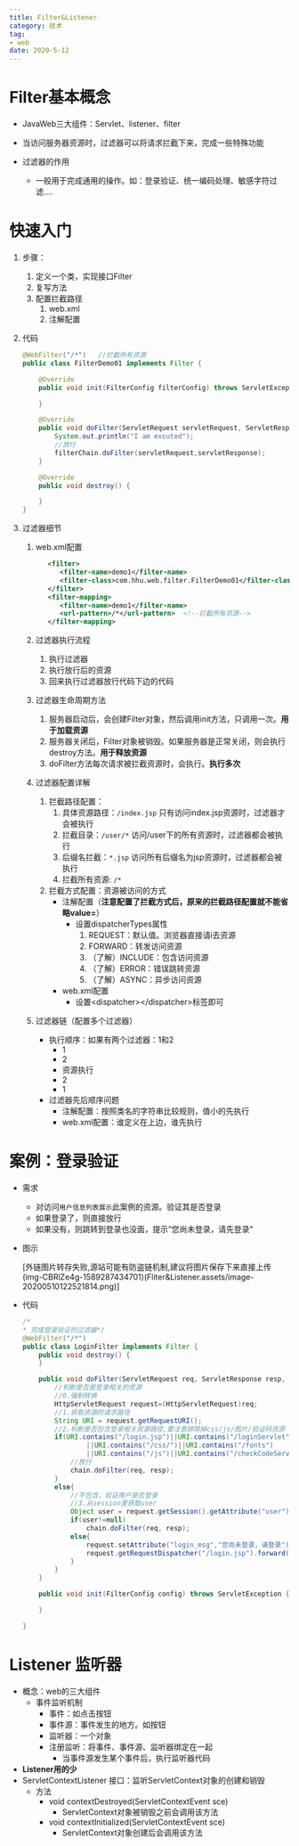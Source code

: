 ```yaml
---
title: Filter&Listener
category: 技术
tag:
- web
date: 2020-5-12
---
```


# Filter基本概念

* JavaWeb三大组件：Servlet、listener、filter
* 当访问服务器资源时，过滤器可以将请求拦截下来，完成一些特殊功能

* 过滤器的作用
  * 一般用于完成通用的操作。如：登录验证、统一编码处理、敏感字符过滤....

<!--more-->

# 快速入门

1. 步骤：

   1. 定义一个类，实现接口Filter
   2. 复写方法
   3. 配置拦截路径
      1. web.xml
      2. 注解配置

2. 代码

   ```java
   @WebFilter("/*")   //拦截所有资源
   public class FilterDemo01 implements Filter {
   
       @Override
       public void init(FilterConfig filterConfig) throws ServletException {
   
       }
   
       @Override
       public void doFilter(ServletRequest servletRequest, ServletResponse servletResponse, FilterChain filterChain) throws IOException, ServletException {
           System.out.println("I am excuted");
           //放行
           filterChain.doFilter(servletRequest,servletResponse);
       }
   
       @Override
       public void destroy() {
   
       }
   }
   
   ```

   

3. 过滤器细节

   1. web.xml配置

      ```xml
         <filter>
            <filter-name>demo1</filter-name>
            <filter-class>com.hhu.web.filter.FilterDemo01</filter-class>
         </filter>
         <filter-mapping>
            <filter-name>demo1</filter-name>
            <url-pattern>/*</url-pattern>  <!--拦截所有资源-->
         </filter-mapping>
      ```

      

   2. 过滤器执行流程

      1. 执行过滤器
      2. 执行放行后的资源
      3. 回来执行过滤器放行代码下边的代码

   3. 过滤器生命周期方法

      1. 服务器启动后，会创建Filter对象，然后调用init方法，只调用一次。**用于加载资源**
      2. 服务器关闭后，Filter对象被销毁。如果服务器是正常关闭，则会执行destroy方法。**用于释放资源**
      3. doFilter方法每次请求被拦截资源时，会执行。**执行多次**

   4. 过滤器配置详解

      1. 拦截路径配置：
         1. 具体资源路径：`/index.jsp` 只有访问index.jsp资源时，过滤器才会被执行
         2. 拦截目录：`/user/*`  访问/user下的所有资源时，过滤器都会被执行
         3. 后缀名拦截：`*.jsp` 访问所有后缀名为jsp资源时，过滤器都会被执行
         4. 拦截所有资源: `/*`
      2. 拦截方式配置：资源被访问的方式
         * 注解配置（**注意配置了拦截方式后，原来的拦截路径配置就不能省略value=**）
           * 设置dispatcherTypes属性
             1. REQUEST：默认值。浏览器直接请i去资源
             2. FORWARD：转发访问资源
             3. （了解）INCLUDE：包含访问资源
             4. （了解）ERROR：错误跳转资源
             5. （了解）ASYNC：异步访问资源
         * web.xml配置
           * 设置\<dispatcher>\</dispatcher>标签即可

   5. 过滤器链（配置多个过滤器）

      * 执行顺序：如果有两个过滤器：1和2
        * 1
        * 2
        * 资源执行
        * 2
        * 1
      * 过滤器先后顺序问题
        * 注解配置：按照类名的字符串比较规则，值小的先执行
        * web.xml配置：谁定义在上边，谁先执行

# 案例：登录验证

* 需求

  * 对访问`用户信息列表展示`此案例的资源。验证其是否登录
  * 如果登录了，则直接放行
  * 如果没有，则跳转到登录也没面，提示“您尚未登录，请先登录“

* 图示

  [外链图片转存失败,源站可能有防盗链机制,建议将图片保存下来直接上传(img-CBRlZe4g-1589287434701)(Fliter&Listener.assets/image-20200510122521814.png)]



* 代码

  ```java
  /*
  * 完成登录验证的过滤器*/
  @WebFilter("/*")
  public class LoginFilter implements Filter {
      public void destroy() {
      }
  
      public void doFilter(ServletRequest req, ServletResponse resp, FilterChain chain) throws ServletException, IOException {
          //判断是否是登录相关的资源
          //0.强制转换
          HttpServletRequest request=(HttpServletRequest)req;
          //1.获取资源的请求路径
          String URI = request.getRequestURI();
          //2.判断是否包含登录相关资源路径,要注意排除掉css/js/图片/验证码资源
          if(URI.contains("/login.jsp")||URI.contains("/loginServlet")
                  ||URI.contains("/css/")||URI.contains("/fonts")
                  ||URI.contains("/js")||URI.contains("/checkCodeServlet")){
              //放行
              chain.doFilter(req, resp);
          }
          else{
              //不包含，验证用户是否登录
              //3.从session里获取user
              Object user = request.getSession().getAttribute("user");
              if(user!=null)
                  chain.doFilter(req, resp);
              else{
                  request.setAttribute("login_msg","您尚未登录，请登录");
                  request.getRequestDispatcher("/login.jsp").forward(request,resp);
              }
          }
      }
  
      public void init(FilterConfig config) throws ServletException {
  
      }
  
  }
  ```



# Listener 监听器

* 概念：web的三大组件
  * 事件监听机制
    * 事件：如点击按钮
    * 事件源：事件发生的地方。如按钮
    * 监听器：一个对象
    * 注册监听：将事件、事件源、监听器绑定在一起
      * 当事件源发生某个事件后，执行监听器代码
* **Listener用的少**
* ServletContextListener 接口：监听ServletContext对象的创建和销毁
  * 方法
    * void contextDestroyed(ServletContextEvent sce)
      * ServletContext对象被销毁之前会调用该方法
    * void contextInitialized(ServletContextEvent sce)
      * ServletContext对象创建后会调用该方法